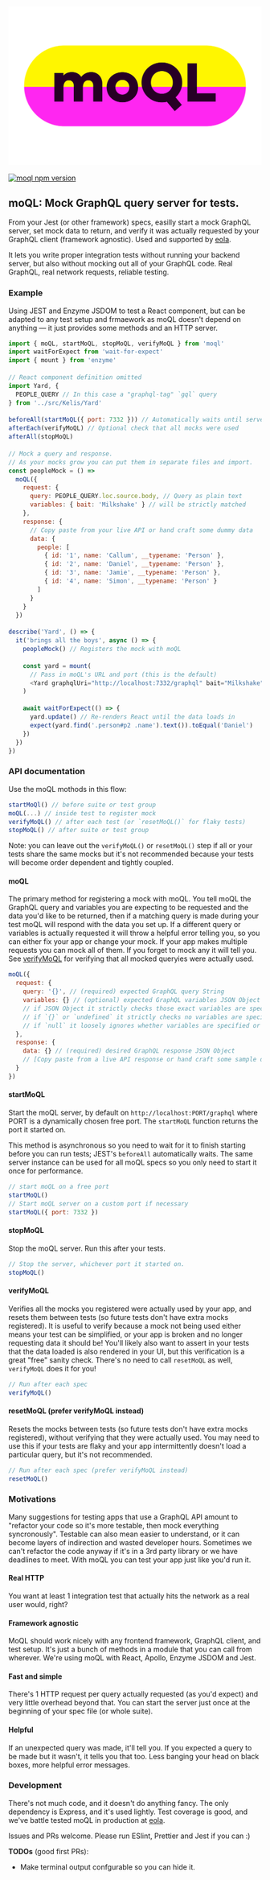 <img src="./moQL.svg" alt="moQL logo" width="512"/>

[![moql npm version](https://img.shields.io/npm/v/moql.svg)](https://www.npmjs.com/package/moql)

## moQL: Mock GraphQL query server for tests.

From your Jest (or other framework) specs, easilly start a mock GraphQL server, set mock data to return, and verify it was actually requested by your GraphQL client (framework agnostic). Used and supported by [eola](https://compass.eola.co).

It lets you write proper integration tests without running your backend server, but also without mocking out all of your GraphQL code. Real GraphQL, real network requests, reliable testing.

### Example

Using JEST and Enzyme JSDOM to test a React component, but can be adapted to any test setup and frmaework as moQL doesn't depend on anything — it just provides some methods and an HTTP server.

```js
import { moQL, startMoQL, stopMoQL, verifyMoQL } from 'moql'
import waitForExpect from 'wait-for-expect'
import { mount } from 'enzyme'

// React component definition omitted
import Yard, {
  PEOPLE_QUERY // In this case a "graphql-tag" `gql` query
} from '../src/Kelis/Yard'

beforeAll(startMoQL({ port: 7332 })) // Automatically waits until server is started
afterEach(verifyMoQL) // Optional check that all mocks were used
afterAll(stopMoQL)

// Mock a query and response.
// As your mocks grow you can put them in separate files and import.
const peopleMock = () =>
  moQL({
    request: {
      query: PEOPLE_QUERY.loc.source.body, // Query as plain text
      variables: { bait: 'Milkshake' } // will be strictly matched
    },
    response: {
      // Copy paste from your live API or hand craft some dummy data
      data: {
        people: [
          { id: '1', name: 'Callum', __typename: 'Person' },
          { id: '2', name: 'Daniel', __typename: 'Person' },
          { id: '3', name: 'Jamie', __typename: 'Person' },
          { id: '4', name: 'Simon', __typename: 'Person' }
        ]
      }
    }
  })

describe('Yard', () => {
  it('brings all the boys', async () => {
    peopleMock() // Registers the mock with moQL

    const yard = mount(
      // Pass in moQL's URL and port (this is the default)
      <Yard graphqlUri="http://localhost:7332/graphql" bait="Milkshake" />
    )

    await waitForExpect(() => {
      yard.update() // Re-renders React until the data loads in
      expect(yard.find('.person#p2 .name').text()).toEqual('Daniel')
    })
  })
})
```

### API documentation

Use the moQL mothods in this flow:

```js
startMoQl() // before suite or test group
moQL(...) // inside test to register mock
verifyMoQL() // after each test (or `resetMoQL()` for flaky tests)
stopMoQL() // after suite or test group
```

Note: you can leave out the `verifyMoQL()` or `resetMoQL()` step if all or your tests share the same mocks but it's not recommended because your tests will become order dependent and tightly coupled.

#### moQL

The primary method for registering a mock with moQL. You tell moQL the GraphQL query and variables you are expecting to be requested and the data you'd like to be returned, then if a matching query is made during your test moQL will respond with the data you set up. If a different query or variables is actually requested it will throw a helpful error telling you, so you can either fix your app or change your mock. If your app makes multiple requests you can mock all of them. If you forget to mock any it will tell you. See [verifyMoQL](#verifyMoQL) for verifying that all mocked queryies were actually used.

```js
moQL({
  request: {
    query: '{}', // (required) expected GraphQL query String
    variables: {} // (optional) expected GraphQL variables JSON Object
    // if JSON Object it strictly checks those exact variables are specified.
    // if `{}` or `undefined` it strictly checks no variables are specified.
    // if `null` it loosely ignores whether variables are specified or not.
  },
  response: {
    data: {} // (required) desired GraphQL response JSON Object
    // [Copy paste from a live API response or hand craft some sample data]
  }
})
```

#### startMoQL

Start the moQL server, by default on `http://localhost:PORT/graphql` where PORT is a dynamically chosen free port. The `startMoQL` function returns the port it started on.

This method is asynchronous so you need to wait for it to finish starting before you can run tests; JEST's `beforeAll` automatically waits. The same server instance can be used for all moQL specs so you only need to start it once for performance.

```js
// start moQL on a free port
startMoQL()
// Start moQL server on a custom port if necessary
startMoQL({ port: 7332 })
```

#### stopMoQL

Stop the moQL server. Run this after your tests.

```js
// Stop the server, whichever port it started on.
stopMoQL()
```

#### verifyMoQL

Verifies all the mocks you registered were actually used by your app, and resets them between tests (so future tests don't have extra mocks registered). It is useful to verify because a mock not being used either means your test can be simplified, or your app is broken and no longer requesting data it should be! You'll likely also want to assert in your tests that the data loaded is also rendered in your UI, but this verification is a great "free" sanity check. There's no need to call `resetMoQL` as well, `verifyMoQL` does it for you!

```js
// Run after each spec
verifyMoQL()
```

#### resetMoQL (prefer verifyMoQL instead)

Resets the mocks between tests (so future tests don't have extra mocks registered), without verifying that they were actually used. You may need to use this if your tests are flaky and your app intermittently doesn't load a particular query, but it's not recommended.

```js
// Run after each spec (prefer verifyMoQL instead)
resetMoQL()
```

### Motivations

Many suggestions for testing apps that use a GraphQL API amount to "refactor your code so it's more testable, then mock everything syncronously". Testable can also mean easier to understand, or it can become layers of indirection and wasted developer hours. Sometimes we can't refactor the code anyway if it's in a 3rd party library or we have deadlines to meet. With moQL you can test your app just like you'd run it.

#### Real HTTP

You want at least 1 integration test that actually hits the network as a real user would, right?

#### Framework agnostic

MoQL should work nicely with any frontend framework, GraphQL client, and test setup. It's just a bunch of methods in a module that you can call from wherever. We're using moQL with React, Apollo, Enzyme JSDOM and Jest.

#### Fast and simple

There's 1 HTTP request per query actually requested (as you'd expect) and very little overhead beyond that. You can start the server just once at the beginning of your spec file (or whole suite).

#### Helpful

If an unexpected query was made, it'll tell you. If you expected a query to be made but it wasn't, it tells you that too. Less banging your head on black boxes, more helpful error messages.

### Development

There's not much code, and it doesn't do anything fancy. The only dependency is Express, and it's used lightly. Test coverage is good, and we've battle tested moQL in production at [eola](https://compass.eola.co).

Issues and PRs welcome. Please run ESlint, Prettier and Jest if you can :)

**TODOs** (good first PRs):

- Make terminal output confgurable so you can hide it.
